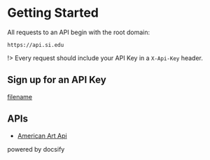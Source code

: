 <!-- Intro -->
# Getting Started

All requests to an API begin with the root domain: 

```shell
https://api.si.edu
```

!> Every request should include your API Key in a `X-Api-Key` header. 

## Sign up for an API Key

[filename](_includes/api_key_form.html ':include')


## APIs

* [American Art Api](SAAM.md)

powered by docsify